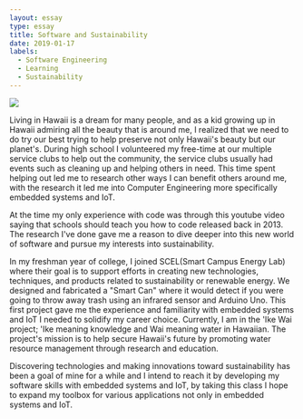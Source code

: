 ```yaml
---
layout: essay
type: essay
title: Software and Sustainability 
date: 2019-01-17
labels:
  - Software Engineering
  - Learning
  - Sustainability
---
```


<img class="ui fluid centered rounded image" src="../images/hawaii_sunset.jpg">

Living in Hawaii is a dream for many people, and as a kid growing up in Hawaii admiring all the beauty that is around me, I realized that we need to do try our best trying to help preserve not only Hawaii's beauty but our planet's. During high school I volunteered my free-time at our multiple service clubs to help out the community, the service clubs usually had events such as cleaning up and helping others in need. This time spent helping out led me to research other ways I can benefit others around me, with the research it led me into Computer Engineering more specifically embedded systems and IoT. 

At the time my only experience with code was through this youtube video saying that schools should teach you how to code released back in 2013. The research I've done gave me a reason to dive deeper into this new world of software and pursue my interests into sustainability. 

In my freshman year of college, I joined SCEL(Smart Campus Energy Lab) where their goal is to support efforts in creating new technologies, techniques, and products related to sustainability or renewable energy. We designed and fabricated a "Smart Can" where it would detect if you were going to throw away trash using an infrared sensor and Arduino Uno. This first project gave me the experience and familiarity with embedded systems and IoT I needed to solidify my career choice. Currently, I am in the 'Ike Wai project; 'Ike meaning knowledge and Wai meaning water in Hawaiian. The project's mission is to help secure Hawaii's future by promoting water resource management through research and education.

Discovering technologies and making innovations toward sustainability has been a goal of mine for a while and I intend to reach it by developing my software skills with embedded systems and IoT, by taking this class I hope to expand my toolbox for various applications not only in embedded systems and IoT. 













